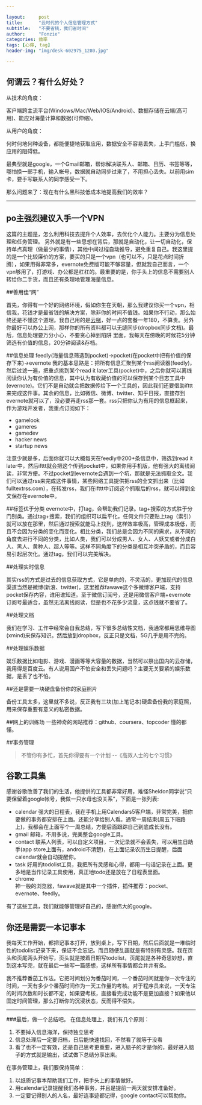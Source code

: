 ```yaml
---

layout:     post
title:      "云时代的个人信息管理方式"
subtitle:   "不要省钱，我们省时间"
author:     "Fonzie"
categories: 效率
tags: [心得, tag]
header-img: "img/desk-602975_1280.jpg"

---
```


## 何谓云？有什么好处？

从技术的角度：

客户端跨主流平台(Windows/Mac/Web/IOS/Android)、数据存储在云端(高可用)、能应对海量计算和数据(可伸缩)。

从用户的角度：

何时何地何种设备，都能便捷地获取应用，数据安全不容易丢失，上手门槛低，换应用的阻碍低。

最典型就是google，一个Gmail邮箱，帮你解决联系人、邮箱、日历、书签等等，哪怕换一部手机，输入帐号，数据就自动同步过来了，不用担心丢失。以前用sim卡，要手写联系人的同学感受一下。

那么问题来了：现在有什么黑科技低成本地提高我们的效率？

---

## po主强烈建议入手一个VPN
这篇的主题是，怎么利用科技去提升个人效率，去优化个人能力。主要分为信息处理和任务管理。 另外就是有一些思想在背后，那就是自动化，让一切自动化，保持单点真理（做最少的事情），其他中间过程自动推导，避免重复自己。我这里提的是一个比较廉价的方案，要买的只是一个vpn（也可以不，只是花点时间折腾），如果用得非常多，evernote免费版可能不够容量，但就我自己而言，一个vpn够用了，打游戏、办公都是杠杠的。最重要的是，你手头上的信息不需要别人转给你二手货，而且还有条理地管理海量信息。

##善用佳“网”

首先，你得有一个好的网络环境，假如你生在天朝，那么我建议你买一个vpn，相信我，花钱才是最省钱的解决方案，除非你的时间不值钱。如果你不行动，那么始终还是不懂这个道理。我自己用的是[云梯](http://igetvpn.com/?r=2fbff25cdef80c4e)，好一点的套餐一年180，不算贵。另外你最好可以办公上网，那样你的所有资料都可以无缝同步(dropbox同步文档)。最后，信息处理要万分小心，不要贪心掉到陷阱 里面，我每天在傍晚的时候花5分钟筛选有价值的信息，20分钟阅读&存档。

##信息处理
feedly(海量信息筛选到pocket)->pocket(在pocket中把有价值的保存下来)->evernote
我的基本思路是：把所有信息汇聚到某个rss阅读器(feedly)，然后过滤一遍，把重点挑到某个read it later工具(pocket)中，之后你就可以离线阅读你认为有价值的信息，其中认为有收藏价值的可以保存到某个日志工具中(evernote)。它们不是自动就会把数据传给下一个工具的，因此我们还要借助ifttt来完成这件事。其余的信息，比如微信、微博、twitter、知乎日报，直接存到evernote就可以了，没必要再走rss那一套。rss只把你认为有用的信息框起来，作为游戏开发者，我重点订阅如下：

* gamelook
* gameres
* gamedev
* hacker news
* startup news

注意少就是多，后面你就可以大概每天在feedly中200+条信息中，筛选到read it later中，然后ifttt就会把这个传到pocket中，如果你用手机版，他有强大的离线阅读，非常方便。不过pocket到evernote会遇到一个坑，那就是无法抓取全文。我们可以通过rss来完成这件事情，某些网络工具提供把rss的全文抓出来（比如fulltextrss.com），在转发rss，我们在ifttt中订阅这个抓取后的rss，就可以得到全文保存在evernote中。

##标签优于分类
evernote中，打tag，会帮助我们记录。tag+搜索的方式胜于分门别类。通过tag+搜索，我们的组织可以扁平化，任何文件只要贴上tag（索引）就可以放在那里，然后通过搜索就能马上找到，这样效率极高，管理成本极低，而且不会因为分类的变化而变化。相比分类，我们总是会因为不同的需求，从不同的角度去进行不同的分类，比如人类，我们可以分成男人、女人、人妖又或者分成白人、黑人、黄种人、超人等等。这样不同角度下的分类是相互冲突矛盾的，而且容易引起层次化。通过tag，我们可以完美解决。

##处理实时信息

其实rss的方式是过去的信息获取方式，它是单向的，不灵活的，更加现代的信息渠道当然是微博(新浪、twitter)，这里推荐fawave这个多微博客户端，支持pocket保存内容，谁用谁知道。至于微信订阅号，还是用微信客户端+evernote订阅号最适合，虽然无法离线阅读，但是也不花多少流量，这点钱就不要省了。

##处理文档

我们在学习、工作中经常会自我总结，写下很多总结性文档，我通常都用思维导图(xmind)来保存知识。然后放到dropbox，反正只是文档，5G几乎是用不完的。

##处理娱乐数据

娱乐数据比如电影、游戏、漫画等等大容量的数据，当然可以祭出国内的云存储，我用得是百度云。有人说用国产不怕安全和丢失问题吗？主要无关要紧的娱乐数据，是丢了也不怕。

##还是需要一块硬盘备份你的家庭照片

备份工具太多，这里就不多说，反正我有三块(加上笔记本)硬盘备份我的家庭照，用来保存重要有意义的私密数据。

##网上的训练场
一些神奇的网站推荐：github、coursera、topcoder
懂的都懂。

##事务管理

> 不管你有多忙，首先你得要有一个计划
> --《高效人士的七个习惯》

## 谷歌工具集
感谢谷歌改善了我们的生活，他提供的工具都非常好用，难怪Sheldon同学说“只要保留着google帐号，我做一只水母也没关系”，下面是一张列表:

* calendar 
强大的日程表，我在手机上用Calendars5客户端，非常完美，把你要做的事务都安排在上面。还能分享给别人看。通常一周结束(周五下班路上)，我都会在上面写个一周总结，方便后面跟踪自己到底成长没有。
* gmail 
邮箱，不用多说，完美整合google工具。
* contact 
联系人列表，可以自定义项目，一次记录就不会丢失，可以用生日助手(app store上面有，android不清楚)，在上面记录农历生日提醒，后面calendar就会自动提醒你。
* task 
好用的todolist工具，我把所有灵感和心得，都用一句话记录在上面。更多地是当作记录工具使用，真正地todo还是放在了日程表里面。
* chrome      
神一般的浏览器，fawave就是其中一个插件，插件推荐：pocket、evernote、feedly。

有了这些工具，我们就能够管理好自己的，感谢伟大的google。

## 你还是需要一本记事本

我每天工作开始，都把记事本打开，放到桌上，写下日期，然后后面就是一堆临时性的todolist记录下来，保证不会忘记。而且随便乱画就是有特别有灵感。我在页头和页尾两头开始写，页头就是按着日期写todolist，页尾就是各种奇思妙想，直到这本写完，就在最后一些写一篇感想，这样所有事情都会井井有条。

我不推荐番茄工作法。它把时间划分为番茄时间，一个番茄时间就是你一次专注的时间，一天有多少个番茄时间作为一天工作量的考核。对于程序员来说，一天专注的时间次数和时长都不定，如果要考核，直接看完成功能不是更加直接？如果他以固定时间管理，那么打断你的沉浸状态，反而得不偿失。

---


###最后，做一个总结吧。
在信息处理上，我们有几个原则：

1. 不要掉入信息海洋，保持独立思考
2. 信息处理后一定要归档，日后能快速找回，不然看了就等于没看
3. 看了也不一定有效，还是自己思考更重要，进入脑子的才是你的，最好进入脑子的方式就是输出，试试做下总结分享出来。

在事务管理上，我们要保持简单：

1. 以纸质记事本帮助我们工作，把手头上的事情做好。
2. 用calendar记录提醒我们各种事务，并且是提前一两天就安排准备好。
3. 一定要记得别人的人名，最好连事迹都记得，google contact可以帮助你。

